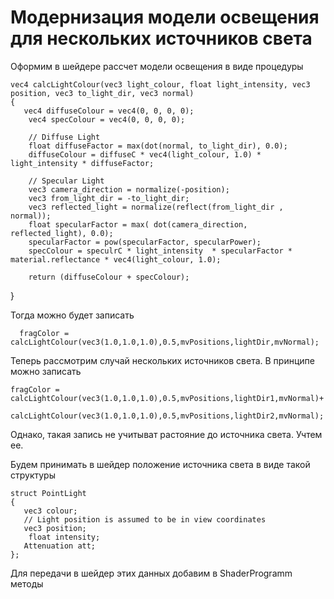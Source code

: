 # Модернизация модели освещения для нескольких источников света

Оформим в шейдере рассчет модели освещения в виде процедуры

    vec4 calcLightColour(vec3 light_colour, float light_intensity, vec3 position, vec3 to_light_dir, vec3 normal)
    {
       vec4 diffuseColour = vec4(0, 0, 0, 0);
        vec4 specColour = vec4(0, 0, 0, 0);

        // Diffuse Light
        float diffuseFactor = max(dot(normal, to_light_dir), 0.0);
        diffuseColour = diffuseC * vec4(light_colour, 1.0) * light_intensity * diffuseFactor;

        // Specular Light
        vec3 camera_direction = normalize(-position);
        vec3 from_light_dir = -to_light_dir;
        vec3 reflected_light = normalize(reflect(from_light_dir , normal));
        float specularFactor = max( dot(camera_direction, reflected_light), 0.0);
        specularFactor = pow(specularFactor, specularPower);
        specColour = speculrC * light_intensity  * specularFactor * material.reflectance * vec4(light_colour, 1.0);

        return (diffuseColour + specColour);
   }

Тогда можно будет записать

      fragColor = calcLightColour(vec3(1.0,1.0,1.0),0.5,mvPositions,lightDir,mvNormal);
      
      
Теперь рассмотрим случай нескольких источников света. В принципе можно записать

    fragColor = calcLightColour(vec3(1.0,1.0,1.0),0.5,mvPositions,lightDir1,mvNormal)+
                calcLightColour(vec3(1.0,1.0,1.0),0.5,mvPositions,lightDir2,mvNormal);
                
Однако, такая запись не учитыват растояние до источника света. Учтем ее.

Будем принимать в шейдер положение источника света в виде такой структуры

    struct PointLight
    {
       vec3 colour;
       // Light position is assumed to be in view coordinates
       vec3 position;
        float intensity;
       Attenuation att;
    };
    
Для передачи в шейдер этих данных добавим в ShaderProgramm методы    
